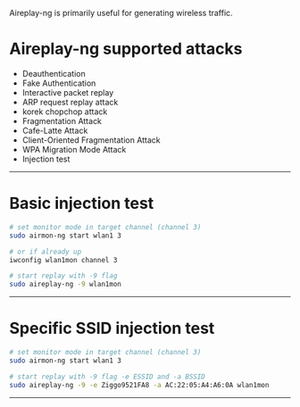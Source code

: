 Aireplay-ng is primarily useful for generating wireless traffic.

# Aireplay-ng supported attacks

  - Deauthentication
  - Fake Authentication
  - Interactive packet replay
  - ARP request replay attack
  - korek chopchop attack
  - Fragmentation Attack
  - Cafe-Latte Attack
  - Client-Oriented Fragmentation Attack
  - WPA Migration Mode Attack
  - Injection test

-----------------------

# Basic injection test
```bash
# set monitor mode in target channel (channel 3)
sudo airmon-ng start wlan1 3

# or if already up
iwconfig wlan1mon channel 3

# start replay with -9 flag
sudo aireplay-ng -9 wlan1mon
```
-----------------------

# Specific SSID injection test
```bash
# set monitor mode in target channel (channel 3)
sudo airmon-ng start wlan1 3

# start replay with -9 flag -e ESSID and -a BSSID
sudo aireplay-ng -9 -e Ziggo9521FA8 -a AC:22:05:A4:A6:0A wlan1mon
```
-----------------------

